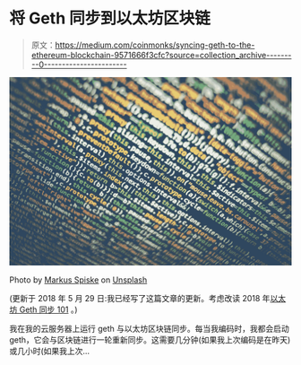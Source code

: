 # 将 Geth 同步到以太坊区块链

> 原文：<https://medium.com/coinmonks/syncing-geth-to-the-ethereum-blockchain-9571666f3cfc?source=collection_archive---------0----------------------->

![](img/75f002e2d4bd7f441e978da8349a0692.png)

Photo by [Markus Spiske](https://unsplash.com/photos/8OyKWQgBsKQ?utm_source=unsplash&utm_medium=referral&utm_content=creditCopyText) on [Unsplash](https://unsplash.com/?utm_source=unsplash&utm_medium=referral&utm_content=creditCopyText)

(更新于 2018 年 5 月 29 日:我已经写了这篇文章的更新。考虑改读 2018 年[以太坊 Geth 同步 101](/coinmonks/ethereum-geth-syncing-101-in-2018-21368b1c77fd) 。)

我在我的云服务器上运行 geth 与以太坊区块链同步。每当我编码时，我都会启动 geth，它会与区块链进行一轮重新同步。这需要几分钟(如果我上次编码是在昨天)或几小时(如果我上次…